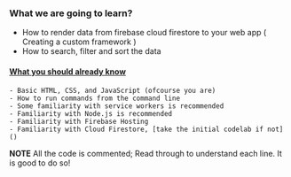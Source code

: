 ### What we are going to learn?
  - How to render data from firebase cloud firestore to your web app ( Creating a custom framework )
  - How to search, filter and sort the data 
  

#### [What you should already know]()

    - Basic HTML, CSS, and JavaScript (ofcourse you are)
    - How to run commands from the command line
    - Some familiarity with service workers is recommended
    - Familiarity with Node.js is recommended
    - Familiarity with Firebase Hosting
    - Familiarity with Cloud Firestore, [take the initial codelab if not]()
 
 
 **NOTE** All the code is commented; Read through to understand each line. It is good to do so!

